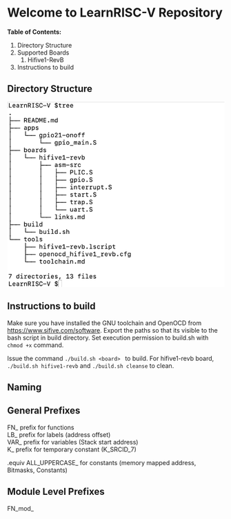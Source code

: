 # Welcome to LearnRISC-V Repository


**Table of Contents:**

1. Directory Structure
1. Supported Boards
    1. Hifive1-RevB
1. Instructions to build

## Directory Structure  
![alt text](https://github.com/hubbsvtgc/LearnRISC-V/blob/gpio/DirectoryStruct.png?raw=true)


## Instructions to build  

Make sure you have installed the GNU toolchain and OpenOCD from https://www.sifive.com/software. Export the paths so that its visible to the bash script in build directory. Set execution permission to build.sh with `chmod +x` command. 

Issue the command `./build.sh <board> ` to build. For hifive1-revb board, `./build.sh hifive1-revb` and `./build.sh cleanse` to clean. 

## Naming
## General Prefixes
FN_ prefix for functions  
LB_ prefix for labels  (address offset)  
VAR_ prefix for variables  (Stack start address)  
K_ prefix for temporary constant (K_SRCID_7)  
  
.equiv ALL_UPPERCASE_ for constants (memory mapped address, Bitmasks, Constants)  

  
## Module Level Prefixes

FN_mod_






